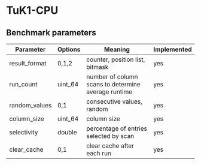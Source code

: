 # TuK1-CPU

## Benchmark parameters

Parameter | Options | Meaning | Implemented
------------ | ------------- | ------------- | -------------
result_format | 0,1,2 | counter, position list, bitmask | yes
run_count | uint_64 | number of column scans to determine average runtime | yes
random_values | 0,1 | consecutive values, random | yes
column_size | uint_64 | column size | yes
selectivity | double | percentage of entries selected by scan | yes
clear_cache | 0,1 | clear cache after each run | yes
